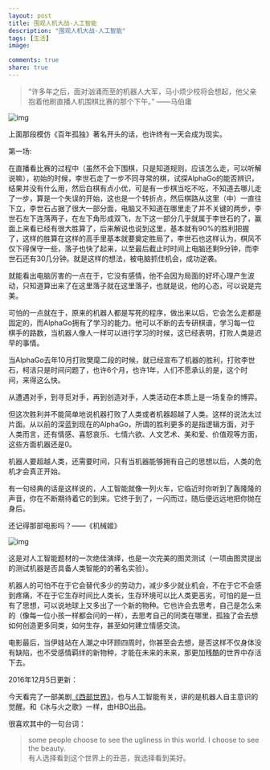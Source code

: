 ```yaml
---
layout: post
title: 围观人机大战-人工智能
description: "围观人机大战-人工智能"
tags: [生活]
image:

comments: true
share: true
---
```


> “许多年之后，面对汹涌而至的机器人大军，马小烦少校将会想起，他父亲抱着他刷直播人机围棋比赛的那个下午。”     ——马伯庸

![img]({{site.url}}images/article/2016-3-9/2.png)

<!-- more -->

上面那段模仿《百年孤独》著名开头的话，也许终有一天会成为现实。

第一场:

在直播看比赛的过程中（虽然不会下围棋，只是知道规则，应该怎么走，可以听解说嘛），初始的时候，李世石走了一步不同寻常的棋，试探AlphaGo的能否辨识，结果并没有什么用，然后白棋有点小优，可是有一步棋当吃不吃，不知道去哪儿走了一步，算是一个失误的开始，这也是一个转折点，然后棋路从这里（中）一直往下立，李世石占据了很大一部分面，电脑又不知道在哪里走了并不关键的两步，李世石左下连落两子，在左下角形成双飞，左下这一部分几乎就属于李世石的了，赢面上来看已经有很大胜算了，后来解说也说到这里，基本就有90%的胜利把握了，这样的胜算在这样的高手里基本就要奠定胜局了，李世石也这样认为，棋风不仅下得保守一些，落子也快了起来，以至最后截止时时间上电脑还剩9分钟，而李世石还有30几分钟。就是这样的想法，被电脑抓住机会，成功逆袭。

就能看出电脑厉害的一点在于，它没有感情，他不会因为局面的好坏心理产生波动，只知道算出来了在这里落子就在这里落子，也就是说，他的心态，可以说是完美。

可怕的一点就在于，原来的机器人都是写死的程序，做出来以后，它会怎么走都是固定的，而AlphaGo拥有了学习的能力。他可以不断的去专研棋谱，学习每一位棋手的路数，当机器人像人一样可以进行学习的时候，这已经表明，打败人类是迟早的事情。

当AlphaGo去年10月打败樊麾二段的时候，就已经宣布了机器的胜利，打败李世石，柯洁只是时间问题了，也许6个月，也许1年，人们不愿承认的是，这个时间，来得这么快。

从遭遇对手，到寻觅对手，再到创造对手，人类活动在本质上是一场复杂的博弈。

但这次胜利并不能简单地说机器打败了人类或者机器超越了人类。这样的说法太过片面。从以前的深蓝到现在的AlphaGo，所谓的胜利更多的是指逻辑方面，对于人类而言，还有情感、喜怒哀乐、七情六欲、人文艺术、美和爱、价值观等方面，这些方面机器还是0。

机器人要超越人类，还需要时间，只有当机器能够拥有自己的思想以后，人类的危机才会真正开始。

有一句经典的话是这样说的，人工智能就像一列火车，它临近时你听到了轰隆隆的声音，你在不断期待着它的到来。它终于到了，一闪而过，随后便远远地把你抛在身后。

还记得那部电影吗？——《机械姬》

![img](https://puronglong-blog-image.oss-cn-beijing.aliyuncs.com/2018-09-01-2.jpg)

这是对人工智能题材的一次绝佳演绎，也是一次完美的图灵测试（一项由图灵提出的测试机器是否具备人类智能的的著名实验）。

机器人的可怕不在于它会替代多少的劳动力，减少多少就业机会，不在于它不会感到疼痛，不在于它生存时间比人类长，生存环境可以比人类更恶劣，可怕的是一旦有了思想，可以说地球上又多出了一个新的物种。它也许会去思考，自己是怎么来的（像每一位小孩一样都会问的一样），去思考自己的同类在哪里，孤独了会去想如何创造更多同类，如何生存，甚至如何建立情感交流。

电影最后，当伊娃站在人潮之中环顾四周时，你甚至会去想，是否这样不仅身体没有缺陷，也不受感情羁绊的新物种，才能在未来的未来，那更加残酷的世界中存活下去。

2016年12月5日更新：

今天看完了一部美剧[《西部世界》](https://mp.weixin.qq.com/s?__biz=MzA5ODEzMjY1NQ==&mid=2247483689&idx=1&sn=cedf0829fa488f7cc516d535250e2a05&chksm=909776e9a7e0ffffe708f59f7caa5a2126877e1fee244c355176e2b179e0ed97cbd67c1dcfae&mpshare=1&scene=1&srcid=1218r7HV5WOSvQ0meU9UkJtW&key=c81d77271180a0e677c5b089fb01724fffdf3b231a6d9e7592d80f240ce17b0f3ae3cdbbb9d89a136bcf9cc9a69808d693ba3529416fa0aa370f36e5c4be8fb26a7a1752cd7aa0ea8218612ff8dc630d&ascene=0&uin=MjMyNDE3ODE4Mg%3D%3D&devicetype=iMac+MacBookPro12%2C1+OSX+OSX+10.12.1+build(16B2555)&version=12010110&nettype=WIFI&fontScale=100&pass_ticket=1uX0iIBK2pgv0lZXPnbXiNp0Ffk%2FbFb%2FY32Yacwmx80ZlWJKlqPTI6XhilxeG3pX)，也与人工智能有关，讲的是机器人自主意识的觉醒。和《冰与火之歌》一样，由HBO出品。

很喜欢其中的一句台词：

> some people choose to see the ugliness in this world. I choose to see the beauty. <br  />
> 有人选择看到这个世界上的丑恶，我选择看到美好。
